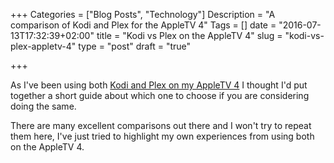 +++
Categories = ["Blog Posts", "Technology"]
Description = "A comparison of Kodi and Plex for the AppleTV 4"
Tags = []
date = "2016-07-13T17:32:39+02:00"
title = "Kodi vs Plex on the AppleTV 4"
slug = "kodi-vs-plex-appletv-4"
type = "post"
draft = "true"

+++

As I've been using both [Kodi and Plex on my AppleTV 4](/2016/06/08/building-the-ultimate-home-media-center-with-the-new-appletv-4-plex/kodi-and-a-qnap-nas/) I thought I'd put together a short guide about which one to choose if you are considering doing the same.

There are many excellent comparisons out there and I won't try to repeat them here, I've just tried to highlight my own experiences from using both on the AppleTV 4.

<!--more-->
